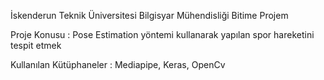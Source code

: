İskenderun Teknik Üniversitesi Bilgisyar Mühendisliği Bitime Projem

Proje Konusu : Pose Estimation yöntemi kullanarak yapılan spor hareketini tespit etmek

Kullanılan Kütüphaneler : Mediapipe, Keras, OpenCv
 
